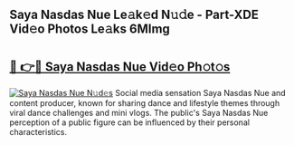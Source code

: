 ## Saya Nasdas Nue Le𝚊k𝚎d N𝚞𝚍e - Part-XDE Vid𝚎o Photos Le𝚊ks 6MImg

# <h2><a href="http://fb0beq.evod.top/?m=Saya+Nasdas+Nue">🔗 👉🔴 Saya Nasdas Nue Vid𝚎o Ph𝚘t𝚘s</a></h2>

[![Saya Nasdas Nue N𝚞d𝚎s](https://i.imgur.com/8V9OHl7.gif)](http://fb0beq.evod.top/?m=Saya+Nasdas+Nue)
Social media sensation Saya Nasdas Nue and content producer, known for sharing dance and lifestyle themes through viral dance challenges and mini vlogs. The public's Saya Nasdas Nue perception of a public figure can be influenced by their personal characteristics. 
